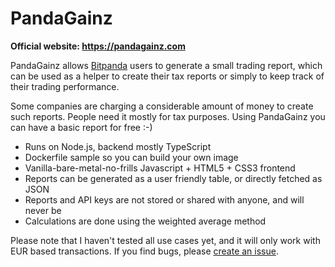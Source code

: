 # PandaGainz

**Official website: https://pandagainz.com**

PandaGainz allows [Bitpanda](https://www.bitpanda.com/?ref=178474763475574477) users to generate a small trading report, which can be used as a helper to create their tax reports or simply to keep track of their trading performance.

Some companies are charging a considerable amount of money to create such reports. People need it mostly for tax purposes. Using PandaGainz you can have a basic report for free :-)

- Runs on Node.js, backend mostly TypeScript
- Dockerfile sample so you can build your own image
- Vanilla-bare-metal-no-frills Javascript + HTML5 + CSS3 frontend
- Reports can be generated as a user friendly table, or directly fetched as JSON
- Reports and API keys are not stored or shared with anyone, and will never be
- Calculations are done using the weighted average method

Please note that I haven't tested all use cases yet, and it will only work with EUR based transactions. If you find bugs, please [create an issue](https://github.com/igoramadas/pandagainz/issues/new).
